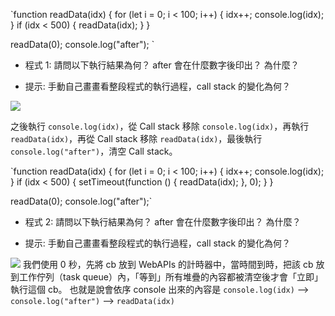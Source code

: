 `function readData(idx) {
for (let i = 0; i < 100; i++) {
idx++;
console.log(idx);
}
if (idx < 500) {
readData(idx);
}
}

readData(0);
console.log("after");
`

- 程式 1: 請問以下執行結果為何？ after 會在什麼數字後印出？ 為什麼？

- 提示: 手動自己畫畫看整段程式的執行過程，call stack 的變化為何？

![](https://i.imgur.com/h6Y81Mh.jpg)

之後執行 `console.log(idx)`，從 Call stack 移除 `console.log(idx)`，再執行 `readData(idx)`，再從 Call stack 移除 `readData(idx)`，最後執行 `console.log("after")`，清空 Call stack。

`function readData(idx) {
for (let i = 0; i < 100; i++) {
idx++;
console.log(idx);
}
if (idx < 500) {
setTimeout(function () {
readData(idx);
}, 0);
}
}

readData(0);
console.log("after");`

- 程式 2: 請問以下執行結果為何？ after 會在什麼數字後印出？ 為什麼？

- 提示: 手動自己畫畫看整段程式的執行過程，call stack 的變化為何？

![](https://i.imgur.com/0Z7M2sA.jpg)
我們使用 0 秒，先將 cb 放到 WebAPIs 的計時器中，當時間到時，把該 cb 放到工作佇列（task queue）內，「等到」所有堆疊的內容都被清空後才會「立即」執行這個 cb。
也就是說會依序 console 出來的內容是
`console.log(idx)` --> `console.log("after")` --> `readData(idx)`
